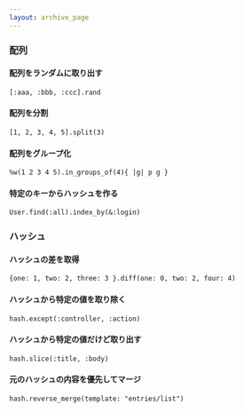```yaml
---
layout: archive_page
---
```

### 配列
#### 配列をランダムに取り出す
    [:aaa, :bbb, :ccc].rand

#### 配列を分割
    [1, 2, 3, 4, 5].split(3)

#### 配列をグループ化
    %w(1 2 3 4 5).in_groups_of(4){ |g| p g }

#### 特定のキーからハッシュを作る
    User.find(:all).index_by(&:login)

### ハッシュ
#### ハッシュの差を取得
    {one: 1, two: 2, three: 3 }.diff(one: 0, two: 2, four: 4)

#### ハッシュから特定の値を取り除く
    hash.except(:controller, :action)

#### ハッシュから特定の値だけど取り出す
    hash.slice(:title, :body)

#### 元のハッシュの内容を優先してマージ
    hash.reverse_merge(template: "entries/list")